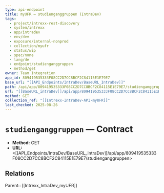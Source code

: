 ```yaml
---
type: api-endpoint
title: myUFR — studienganggruppen (IntraDev)
tags:
  - project/intrexx-rest-discovery
  - system/intrexx
  - app/intradev
  - env/dev
  - exposure/internal-nonprod
  - collection/myufr
  - status/wip
  - spec/none
  - lang/de
  - endpoint/studienganggruppen
  - method/get
owner: Team Integration
app_id: 809419535333F08CC2D7CC8BCF2C84115E1E79E7
base_url: "[[API_Endpoints/IntraDev/BaseURL_IntraDev]]"
path: /api/app/809419535333F08CC2D7CC8BCF2C84115E1E79E7/studienganggruppen
url: "[[BaseURL_intraDev]]/api/app/809419535333F08CC2D7CC8BCF2C84115E1E79E7/studienganggruppen"
method: GET
collection_ref: "[[Intrexx-IntraDev-API-myUFR]]"
last_checked: 2025-08-26
---
```


# `studienganggruppen` — Contract
- **Method:** GET
- **URL:** <[[API_Endpoints/IntraDev/BaseURL_IntraDev]]/api/app/809419535333F08CC2D7CC8BCF2C84115E1E79E7/studienganggruppen>

## Relations
Parent:: [[Intrexx_IntraDev_myUFR]]
